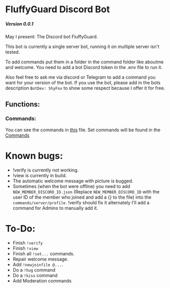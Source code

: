 # FluffyGuard Discord Bot
##### *Version 0.0.1*
May I present: The Discord bot FluffyGuard.

This bot is currently a single server bot, running it on multiple server isn't tested.

To add commands put them in a folder in the command folder like aboutme and welcome.
You need to add a bot Discord token in the .env file to run it.

Also feel free to ask me via discord or Telegram to add a command you want for your version of the bot.
If you use the bot, please add in the bots description `BotDev: ShyFox` to show some respect because I offer it for free.

## Functions:
### Commands:
You can see the commands in [this](./commands/commands.md) file.
Set commands will be found in the [Commands](./commands/setcommands.md)

# Known bugs:
- !verify is currently not working.
- !view is currently in build.
- The automatic welcome message with picture is bugged.
- Sometimes (when the bot were offline) you need to add `NEW_MEMBER_DISCORD_ID.json` (Replace `NEW_MEMBER_DISCORD_ID` with the user ID of the member who joined and add a {} to the file) into the `commands/server/profile`. !verify should fix it alternately I'll add a command for Admins to manually add it.


# To-Do:
- Finish `!verify`
- Finish `!view`
- Finish all `!set...` commands.
- Repair welcome message.
- Add `!newjoinfile @...`.
- Do a `!hug` command
- Do a `!kiss` command
- Add Moderation commands
